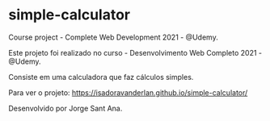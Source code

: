 #  simple-calculator
 Course project - Complete Web Development 2021 - @Udemy.
 
Este projeto foi realizado no curso - Desenvolvimento Web Completo 2021 - @Udemy.

Consiste em uma calculadora que faz cálculos simples.

Para ver o projeto: https://isadoravanderlan.github.io/simple-calculator/

Desenvolvido por Jorge Sant Ana.
